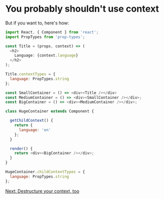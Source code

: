 # You probably shouldn't use context

But if you want to, here's how:

```javascript
import React, { Component } from 'react';
import PropTypes from 'prop-types';

const Title = (props, context) => (
  <h2>
    Language: {context.language}
  </h2>
);

Title.contextTypes = {
  language: PropTypes.string
};

const SmallContainer = () => <div><Title /></div>
const MediumContainer = () => <div><SmallContainer /></div>;
const BigContainer = () => <div><MediumContainer /></div>;

class HugeContainer extends Component {

  getChildContext() {
    return {
      language: 'en'
    };
  }

  render() {
    return <div><BigContainer /></div>;
  }
}

HugeContainer.childContextTypes = {
  language: PropTypes.string
};
```

[Next: Destructure your context, too](destructure-your-context-too.md)
